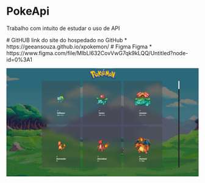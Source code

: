 # PokeApi
<p>Trabalho com intuito de estudar o uso de API</p>
# GitHUB
link do site do hospedado no GitHub
* https://geeansouza.github.io/xpokemon/
# Figma
Figma
* https://www.figma.com/file/MlbLl632CovVwG7qk9kLQQ/Untitled?node-id=0%3A1</p>

![](./img/PokemonProjeto.png)
